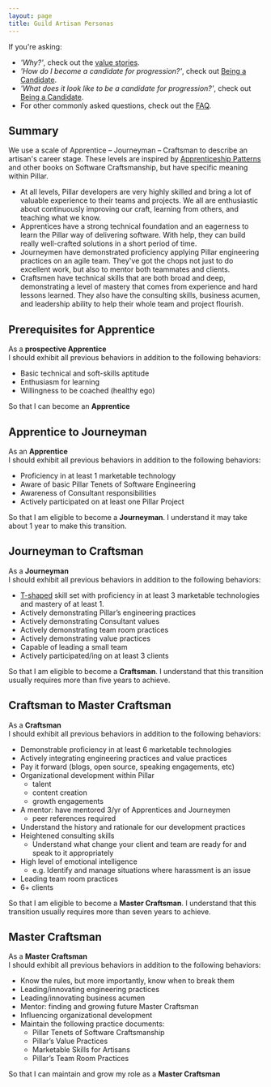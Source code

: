 ```yaml
---
layout: page
title: Guild Artisan Personas
---
```


If you're asking:

- *'Why?'*, check out the [value stories](./value_stories.html).
- *'How do I become a candidate for progression?'*, check out [Being a Candidate](./progression_candidate.html).
- *'What does it look like to be a candidate for progression?'*, check out [Being a Candidate](./progression_candidate.html).
- For other commonly asked questions, check out the [FAQ](./faq.html).

## Summary

We use a scale of Apprentice – Journeyman – Craftsman to describe an artisan's career stage. These levels are inspired by [Apprenticeship Patterns](http://chimera.labs.oreilly.com/books/1234000001813/index.html) and other books on Software Craftsmanship, but have specific meaning within Pillar.

- At all levels, Pillar developers are very highly skilled and bring a lot of valuable experience to their teams and projects. We all are enthusiastic about continuously improving our craft, learning from others, and teaching what we know.
- Apprentices have a strong technical foundation and an eagerness to learn the Pillar way of delivering software. With help, they can build really well-crafted solutions in a short period of time.
- Journeymen have demonstrated proficiency applying Pillar engineering practices on an agile team. They've got the chops not just to do excellent work, but also to mentor both teammates and clients.
- Craftsmen have technical skills that are both broad and deep, demonstrating a level of mastery that comes from experience and hard lessons learned. They also have the consulting skills, business acumen, and leadership ability to help their whole team and project flourish.


Prerequisites for Apprentice
-------------------------
As a **prospective Apprentice**  
I should exhibit all previous behaviors in addition to the following behaviors:

- Basic technical and soft-skills aptitude
- Enthusiasm for learning
- Willingness to be coached (healthy ego)

So that I can become an **Apprentice**

Apprentice to Journeyman
-------------------
As an **Apprentice**  
I should exhibit all previous behaviors in addition to the following behaviors:

- Proficiency in at least 1 marketable technology
- Aware of basic Pillar Tenets of Software Engineering
- Awareness of Consultant responsibilities
- Actively participated on at least one Pillar Project

So that I am eligible to become a **Journeyman**. I understand it may take about 1 year to make this transition.

Journeyman to Craftsman
---------------------
As a **Journeyman**  
I should exhibit all previous behaviors in addition to the following behaviors:

- [T-shaped](https://en.wikipedia.org/wiki/T-shaped_skills) skill set with proficiency in at least 3 marketable technologies and mastery of at least 1.
- Actively demonstrating Pillar’s engineering practices
- Actively demonstrating Consultant values
- Actively demonstrating team room practices
- Actively demonstrating value practices
- Capable of leading a small team
- Actively participated/ing on at least 3 clients

So that I am eligible to become a **Craftsman**. I understand that this transition usually requires more than five years to achieve.

Craftsman to Master Craftsman
--------------------
As a **Craftsman**  
I should exhibit all previous behaviors in addition to the following behaviors:

- Demonstrable proficiency in at least 6 marketable technologies
- Actively integrating engineering practices and value practices
- Pay it forward (blogs, open source, speaking engagements, etc)
- Organizational development within Pillar
    + talent
    + content creation
    + growth engagements
- A mentor: have mentored 3/yr of Apprentices and Journeymen
    + peer references required
- Understand the history and rationale for our development practices
- Heightened consulting skills
    + Understand what change your client and team are ready for and speak to it appropriately
- High level of emotional intelligence
    - e.g. Identify and manage situations where harassment is an issue
- Leading team room practices
- 6+ clients

So that I am eligible to become a **Master Craftsman**. I understand that this transition usually requires more than seven years to achieve.

Master Craftsman
----------------
As a **Master Craftsman**  
I should exhibit all previous behaviors in addition to the following behaviors:

- Know the rules, but more importantly, know when to break them
- Leading/innovating engineering practices
- Leading/innovating business acumen
- Mentor: finding and growing future Master Craftsman
- Influencing organizational development
- Maintain the following practice documents:
    + Pillar Tenets of Software Craftsmanship
    + Pillar’s Value Practices
    + Marketable Skills for Artisans
    + Pillar’s Team Room Practices

So that I can maintain and grow my role as a **Master Craftsman**
